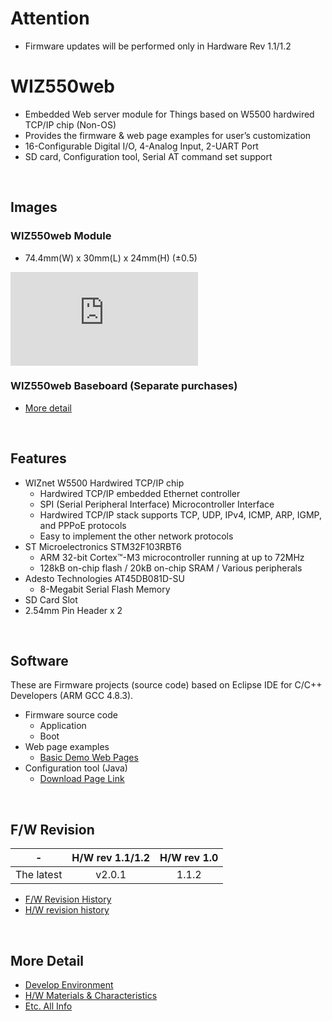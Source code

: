 # Attention
- Firmware updates will be performed only in  Hardware Rev 1.1/1.2

# WIZ550web
- Embedded Web server module for Things based on W5500 hardwired TCP/IP chip (Non-OS)
- Provides the firmware & web page examples for user’s customization
- 16-Configurable Digital I/O, 4-Analog Input, 2-UART Port
- SD card, Configuration tool, Serial AT command set support

<br>

## Images
### WIZ550web Module
- 74.4mm(W) x 30mm(L) x 24mm(H) (±0.5)

<!-- WIZ550web pic -->
![WIZ550web](http://wizwiki.net/wiki/lib/exe/fetch.php?media=products:wiz550web:wiz550web_front.png "WIZ550web")

### WIZ550web Baseboard (Separate purchases)
- [More detail](http://wizwiki.net/wiki/doku.php?id=products:wiz550web:wiz550webds_en#wiz550web_baseboard)

<br>

## Features
- WIZnet W5500 Hardwired TCP/IP chip
  - Hardwired TCP/IP embedded Ethernet controller
  - SPI (Serial Peripheral Interface) Microcontroller Interface
  - Hardwired TCP/IP stack supports TCP, UDP, IPv4, ICMP, ARP, IGMP, and PPPoE protocols
  - Easy to implement the other network protocols
- ST Microelectronics STM32F103RBT6
  - ARM 32-bit Cortex™-M3 microcontroller running at up to 72MHz
  - 128kB on-chip flash / 20kB on-chip SRAM / Various peripherals
- Adesto Technologies AT45DB081D-SU
  - 8-Megabit Serial Flash Memory 
- SD Card Slot
- 2.54mm Pin Header x 2

<br>

## Software
These are Firmware projects (source code) based on Eclipse IDE for C/C++ Developers (ARM GCC 4.8.3).
- Firmware source code
  - Application
  - Boot
- Web page examples
  - [Basic Demo Web Pages](http://wizwiki.net/wiki/doku.php?id=products:wiz550web:wiz550webgsg_en#basic_demo_web_pages)
- Configuration tool (Java)
  - [Download Page Link](http://wizwiki.net/wiki/doku.php?id=products:wiz550web:wiz550web_download)

<br>

## F/W Revision
|-|H/W rev 1.1/1.2|H/W rev 1.0|
|:--:|:--:|:--:|
|The latest|v2.0.1|1.1.2|

 - [F/W Revision History](https://github.com/Wiznet/WIZ550web/wiki/S-W-revision)
 - [H/W revision history](https://github.com/Wiznet/WIZ550web/wiki/H-W-revision)

<br>

## More Detail
 - [Develop Environment](https://github.com/Wiznet/WIZ550web/wiki/Develop-Env.)
 - [H/W Materials & Characteristics](http://wizwiki.net/wiki/doku.php?id=products:wiz550web:wiz550webds_en#ac_dc_characteristics)
 - [Etc. All Info](http://wizwiki.net/wiki/doku.php?id=products:wiz550web:start)
